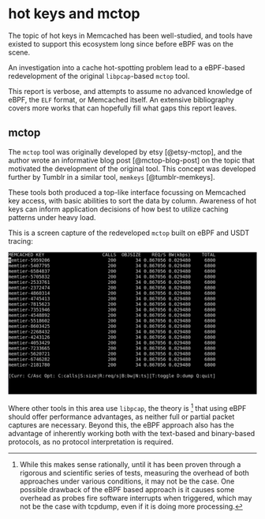 # hot keys and mctop

The topic of hot keys in Memcached has been well-studied, and tools have
existed to support this ecosystem long since before eBPF was on the scene.

An investigation into a cache hot-spotting problem lead to a eBPF-based
redevelopment of the original `libpcap`-based `mctop` tool.

This report is verbose, and attempts to assume no advanced knowledge of eBPF,
the `ELF` format, or Memcached itself. An extensive bibliography covers more
works that can hopefully fill what gaps this report leaves.

## mctop

The `mctop` tool was originally developed by etsy [@etsy-mctop], and the author
 wrote an informative blog post [@mctop-blog-post] on the topic that motivated
the development of the original tool. This concept was developed further by
Tumblr in a similar tool, `memkeys` [@tumblr-memkeys].

These tools both produced a top-like interface focussing on Memcached
key access, with basic abilities to sort the data by column. Awareness
of hot keys can inform application decisions of how best to utilize
caching patterns under heavy load.

This is a screen capture of the redeveloped `mctop` built on eBPF and USDT
tracing:

![](./img/mctop.gif)

Where other tools in this area use `libpcap`, the theory is [^19] that using
eBPF should offer performance advantages, as neither full or partial packet
captures are necessary. Beyond this, the eBPF approach also has the advantage
of inherently working both with the text-based and binary-based protocols, as
no protocol interpretation is required.

[^19]: While this makes sense rationally, until it has been proven
       through a rigorous and scientific series of tests, measuring the
       overhead of both approaches under various conditions, it may not be
       the case. One possible drawback of the eBPF based approach is it
       causes some overhead as probes fire software interrupts when
       triggered, which may not be the case with tcpdump, even if it is
       doing more processing.

